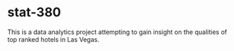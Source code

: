 # stat-380
This is a data analytics project attempting to gain insight on the qualities of top ranked hotels in Las Vegas.
